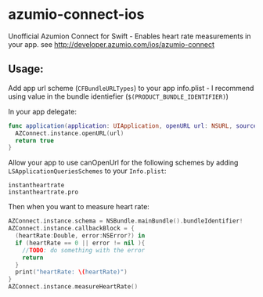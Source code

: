 # azumio-connect-ios
Unofficial Azumion Connect for Swift - Enables heart rate measurements in your app. see http://developer.azumio.com/ios/azumio-connect

## Usage:
Add app url scheme (`CFBundleURLTypes`) to your app info.plist - I recommend using value in the bundle identiefier (`$(PRODUCT_BUNDLE_IDENTIFIER)`) 

In your app delegate:
```swift
func application(application: UIApplication, openURL url: NSURL, sourceApplication: String?, annotation: AnyObject) -> Bool {
  AZConnect.instance.openURL(url)
  return true
}
```

Allow your app to use canOpenUrl for the following schemes by adding `LSApplicationQueriesSchemes` to your `Info.plist`:
```
instantheartrate
instantheartrate.pro
```

Then when you want to measure heart rate:
```swift
AZConnect.instance.schema = NSBundle.mainBundle().bundleIdentifier!
AZConnect.instance.callbackBlock = {
  (heartRate:Double, error:NSError?) in
  if (heartRate == 0 || error != nil ){
    //TODO: do something with the error
    return
  }
  print("heartRate: \(heartRate)")
}
AZConnect.instance.measureHeartRate()
```
